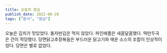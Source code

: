 ```yaml
---
title: 오늘의 점심
publish_date: 2022-08-29
tags: ["음식", "점심"]
---
```






오늘은 김치가 맛있었다.
돌자반김은 먹지 않았다.
파인애플은 새콤달콤했다.
떡만두국은 간이 적당했다.
당면닭고추장볶음은 부드러운 닭고기와 매운 소스의 조합이 인상적이었다. 당면은 별로 없었다.
